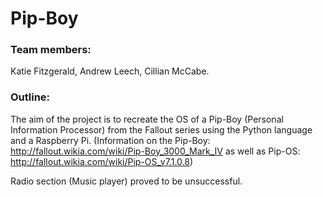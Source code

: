 # Pip-Boy

### Team members:
Katie Fitzgerald, Andrew Leech, Cillian McCabe.

### Outline:
The aim of the project is to recreate the OS of a Pip-Boy (Personal Information Processor) from the Fallout series using the Python language and a Raspberry Pi.
(Information on the Pip-Boy: http://fallout.wikia.com/wiki/Pip-Boy_3000_Mark_IV as well as Pip-OS: http://fallout.wikia.com/wiki/Pip-OS_v7.1.0.8)

Radio section (Music player) proved to be unsuccessful.